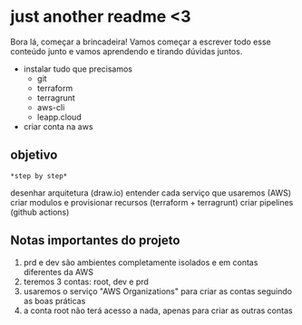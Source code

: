 # just another readme <3

Bora lá, começar a brincadeira!
Vamos começar a escrever todo esse conteúdo junto e vamos aprendendo e tirando dúvidas juntos.

- instalar tudo que precisamos
  - git
  - terraform
  - terragrunt
  - aws-cli
  - leapp.cloud
- criar conta na aws

## objetivo

    *step by step*
desenhar arquitetura (draw.io)
entender cada serviço que usaremos (AWS)
criar modulos e provisionar recursos (terraform + terragrunt)
criar pipelines (github actions)

## Notas importantes do projeto

  1. prd e dev são ambientes completamente isolados e em contas diferentes da AWS
  2. teremos 3 contas: root, dev e prd
  3. usaremos o serviço "AWS Organizations" para criar as contas seguindo as boas práticas
  4. a conta root não terá acesso a nada, apenas para criar as outras contas
